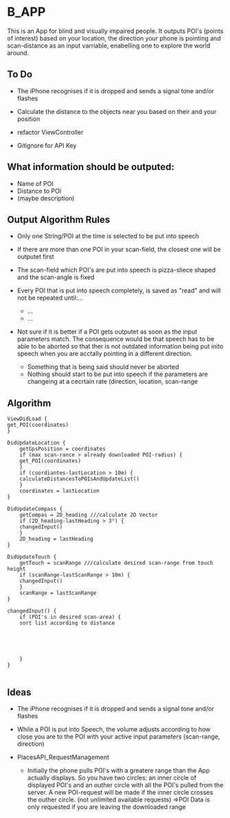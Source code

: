 # B_APP

This is an App for blind and visually impaired people.
It outputs POI's (points of interest) based on your location, the direction your phone is pointing and scan-distance as an input varriable, enabelling one to explore the world around.


## To Do

- The iPhone recognises if it is dropped and sends a signal tone and/or flashes

- Calculate the distance to the objects near you based on their and your position

- refactor ViewController 

- Gitignore for API Key


## What information should be outputed:

- Name of POI
- Distance to POI
- (maybe description)


## Output Algorithm Rules

- Only one String/POI at the time is selected to be put into speech
- If there are more than one POI in your scan-field, the closest one will be outputet first
- The scan-field which POI's are put into speech is pizza-sliece shaped and the scan-angle is fixed
- Every POI that is put into speech completely, is saved as "read" and will not be repeated until:...
    - ...
    - ...
    
- Not sure if it is better if a POI gets outputet as soon as the input parameters match. The consequence would be that speech has to be able to be aborted so that ther is not outdated information being put inito speech when you are acctally pointing in a different direction.
  - Something that is being said should never be aborted
  - Nothing should start to be put into speech if the parameters are changeing at a cecrtain rate (direction, location, scan-range

## Algorithm

```
ViewDidLoad {
get_POI(coordinates)
}

DidUpdateLocation {
    getGpsPosition = coordinates
    if (max scan-rance > already downloaded POI-radius) {
    get_POI(coordinates)
    }
    if (coordiantes-lastLocation > 10m) {
    calculateDistancesToPOIsAndUpdateList()
    }
    coordinates = lastLocation
}

DidUpdateCompass {
    getCompas = 2D_heading ///calculate 2D Vector
    if (2D_heading-lastHeading > 3°) {
    changedInput()
    }
    2D_heading = lastHeading
}

DidUpdateTouch {
    getTouch = scanRange ///calculate desired scan-range from touch height
    if (scanRange-lastScanRange > 10m) {
    changedInput()
    }
    scanRange = lastScanRange
}

changedInput() {
    if (POI's in desired scan-area) {
    sort list according to distance
    
    
    
    
    
    }
}


```

## Ideas

- The iPhone recognises if it is dropped and sends a signal tone and/or flashes

- While a POI is put into Speech, the volume adjusts according to how close you are to the POI with your active input parameters (scan-range, direction)

- PlacesAPI_RequestManagement
  - Initially the phone pulls POI's with a greatere range than the App actually displays. 
  So you have two circles: an inner circle of displayed POI's and an outher circle with all the POI's pulled from the server.
  A new POI-request will be made if the inner circle crosses the outher circle. (not unlimited available requests)
  =>POI Data is only requested if you are leaving the downloaded range

